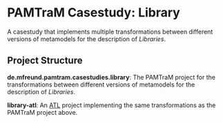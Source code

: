 # PAMTraM Casestudy: Library

A casestudy that implements multiple transformations between different versions of metamodels for the description of *Libraries*.

## Project Structure

**de.mfreund.pamtram.casestudies.library**: The PAMTraM project for the transformations between different versions of metamodels for the description of *Libraries*.

**library-atl**: An [ATL](https://www.eclipse.org/atl/) project implementing the same transformations as the PAMTraM project above.


